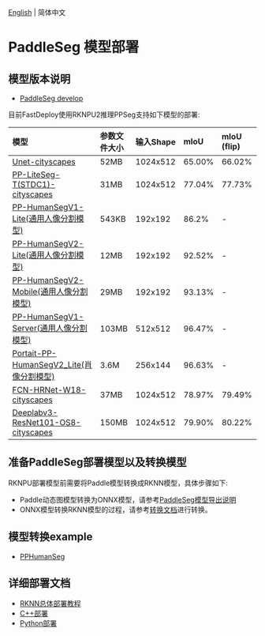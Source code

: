 [English](README.md) | 简体中文
# PaddleSeg 模型部署

## 模型版本说明

- [PaddleSeg develop](https://github.com/PaddlePaddle/PaddleSeg/tree/develop)

目前FastDeploy使用RKNPU2推理PPSeg支持如下模型的部署:

| 模型                                                                                                                                           | 参数文件大小 | 输入Shape  | mIoU   | mIoU (flip) | mIoU (ms+flip) |
|:---------------------------------------------------------------------------------------------------------------------------------------------|:-------|:---------|:-------|:------------|:---------------|
| [Unet-cityscapes](https://bj.bcebos.com/paddlehub/fastdeploy/Unet_cityscapes_without_argmax_infer.tgz)                                       | 52MB   | 1024x512 | 65.00% | 66.02%      | 66.89%         |
| [PP-LiteSeg-T(STDC1)-cityscapes](https://bj.bcebos.com/paddlehub/fastdeploy/PP_LiteSeg_T_STDC1_cityscapes_without_argmax_infer.tgz)          | 31MB   | 1024x512 | 77.04% | 77.73%      | 77.46%         |
| [PP-HumanSegV1-Lite(通用人像分割模型)](https://bj.bcebos.com/paddlehub/fastdeploy/PP_HumanSegV1_Lite_infer.tgz)                                      | 543KB  | 192x192  | 86.2%  | -           | -              |
| [PP-HumanSegV2-Lite(通用人像分割模型)](https://bj.bcebos.com/paddle2onnx/libs/PP_HumanSegV2_Lite_192x192_infer.tgz)                                  | 12MB   | 192x192  | 92.52% | -           | -              |
| [PP-HumanSegV2-Mobile(通用人像分割模型)](https://bj.bcebos.com/paddlehub/fastdeploy/PP_HumanSegV2_Mobile_192x192_infer.tgz)                          | 29MB   | 192x192  | 93.13% | -           | -              |
| [PP-HumanSegV1-Server(通用人像分割模型)](https://bj.bcebos.com/paddlehub/fastdeploy/PP_HumanSegV1_Server_infer.tgz)                                  | 103MB  | 512x512  | 96.47% | -           | -              |
| [Portait-PP-HumanSegV2_Lite(肖像分割模型)](https://bj.bcebos.com/paddlehub/fastdeploy/Portrait_PP_HumanSegV2_Lite_256x144_infer.tgz)               | 3.6M   | 256x144  | 96.63% | -           | -              |
| [FCN-HRNet-W18-cityscapes](https://bj.bcebos.com/paddlehub/fastdeploy/FCN_HRNet_W18_cityscapes_without_argmax_infer.tgz)                     | 37MB   | 1024x512 | 78.97% | 79.49%      | 79.74%         |
| [Deeplabv3-ResNet101-OS8-cityscapes](https://bj.bcebos.com/paddlehub/fastdeploy/Deeplabv3_ResNet101_OS8_cityscapes_without_argmax_infer.tgz) | 150MB  | 1024x512 | 79.90% | 80.22%      | 80.47%         |

## 准备PaddleSeg部署模型以及转换模型
RKNPU部署模型前需要将Paddle模型转换成RKNN模型，具体步骤如下:
* Paddle动态图模型转换为ONNX模型，请参考[PaddleSeg模型导出说明](https://github.com/PaddlePaddle/PaddleSeg/tree/release/2.6/contrib/PP-HumanSeg)
* ONNX模型转换RKNN模型的过程，请参考[转换文档](../../../../../docs/cn/faq/rknpu2/export.md)进行转换。

## 模型转换example

* [PPHumanSeg](./pp_humanseg.md)

## 详细部署文档
- [RKNN总体部署教程](../../../../../docs/cn/faq/rknpu2/rknpu2.md)
- [C++部署](cpp)
- [Python部署](python)
